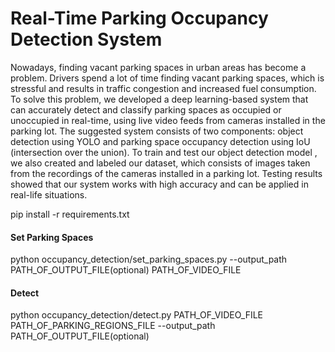 # Real-Time Parking Occupancy Detection System

Nowadays, finding vacant parking spaces in urban areas has become a problem. Drivers spend a lot of time finding vacant parking spaces, which is stressful and results in traffic congestion and increased fuel consumption. To solve this problem, we developed a deep learning-based system that can accurately detect and classify parking spaces as occupied or unoccupied in real-time, using live video feeds from cameras installed in the parking lot. The suggested system consists of two components: object detection using YOLO and parking space occupancy detection using IoU (intersection over the union). To train and test our object detection model , we also created and labeled our dataset, which consists of images taken from the recordings of the cameras installed in a parking lot. Testing results showed that our system works with high accuracy and can be applied in real-life situations. 


pip install -r requirements.txt

#### Set Parking Spaces
python occupancy_detection/set_parking_spaces.py --output_path PATH_OF_OUTPUT_FILE(optional) PATH_OF_VIDEO_FILE

#### Detect
python occupancy_detection/detect.py PATH_OF_VIDEO_FILE PATH_OF_PARKING_REGIONS_FILE --output_path PATH_OF_OUTPUT_FILE(optional)
